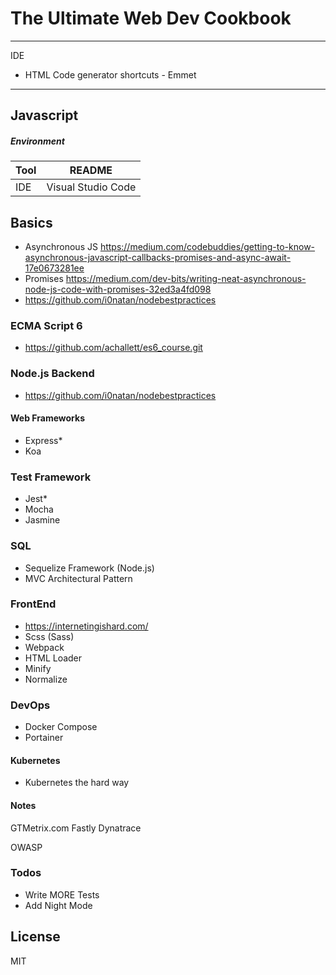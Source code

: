 # The Ultimate Web Dev Cookbook
----


IDE
- HTML Code generator shortcuts - Emmet 

---


## Javascript
##### Environment

| Tool | README |
| ------ | ------ |
| IDE | Visual Studio Code |


## Basics
- Asynchronous JS https://medium.com/codebuddies/getting-to-know-asynchronous-javascript-callbacks-promises-and-async-await-17e0673281ee  
- Promises https://medium.com/dev-bits/writing-neat-asynchronous-node-js-code-with-promises-32ed3a4fd098 
- https://github.com/i0natan/nodebestpractices 

### ECMA Script 6
- https://github.com/achallett/es6_course.git 

### Node.js Backend
- https://github.com/i0natan/nodebestpractices

#### Web Frameworks
- Express*
- Koa

### Test Framework
- Jest*
- Mocha
- Jasmine

### SQL
- Sequelize Framework (Node.js)
- MVC Architectural Pattern

### FrontEnd
- https://internetingishard.com/
- Scss (Sass)
- Webpack
- HTML Loader
- Minify
- Normalize


### DevOps
- Docker Compose
- Portainer

#### Kubernetes
- Kubernetes the hard way

#### Notes
GTMetrix.com
Fastly
Dynatrace 

OWASP


### Todos

 - Write MORE Tests
 - Add Night Mode

License
----

MIT

